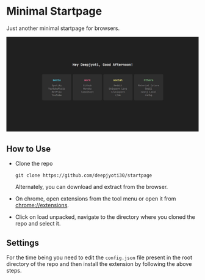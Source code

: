 # Minimal Startpage

Just another minimal startpage for browsers.

<img src=".github/startpage.gif">

## How to Use

- Clone the repo

    ```console
    git clone https://github.com/deepjyoti30/startpage
    ```

    Alternately, you can download and extract from the browser.

- On chrome, open extensions from the tool menu or open it from [chrome://extensions](chrome://extensions).

- Click on load unpacked, navigate to the directory where you cloned the repo and select it.

## Settings

For the time being you need to edit the ```config.json``` file present in the root directory of the repo and then install the extension by following the above steps.
